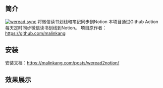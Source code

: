 ## 简介
[![weread sync](https://github.com/GordonChanFZ/weread2notion/actions/workflows/weread.yml/badge.svg)](https://github.com/GordonChanFZ/weread2notion/actions/workflows/weread.yml)
将微信读书划线和笔记同步到Notion
本项目通过Github Action每天定时同步微信读书划线到Notion。
项目原作者：https://github.com/malinkang
## 安装
安装文档：https://malinkang.com/posts/weread2notion/
## 效果展示
